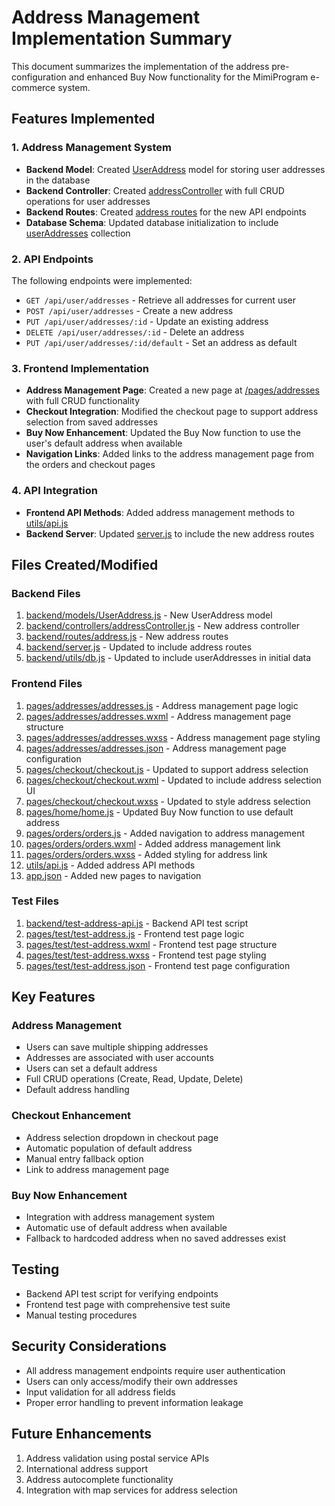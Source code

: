 # Address Management Implementation Summary

This document summarizes the implementation of the address pre-configuration and enhanced Buy Now functionality for the MimiProgram e-commerce system.

## Features Implemented

### 1. Address Management System
- **Backend Model**: Created [UserAddress](file:///c%3A/02WorkSpace/SourceCode/MimiProgram/backend/models/UserAddress.js#L3-L89) model for storing user addresses in the database
- **Backend Controller**: Created [addressController](file:///c%3A/02WorkSpace/SourceCode/MimiProgram/backend/controllers/addressController.js#L3-L191) with full CRUD operations for user addresses
- **Backend Routes**: Created [address routes](file:///c%3A/02WorkSpace/SourceCode/MimiProgram/backend/routes/address.js#L1-L31) for the new API endpoints
- **Database Schema**: Updated database initialization to include [userAddresses](file:///c%3A/02WorkSpace/SourceCode/MimiProgram/backend/utils/db.js#L366-L375) collection

### 2. API Endpoints
The following endpoints were implemented:
- `GET /api/user/addresses` - Retrieve all addresses for current user
- `POST /api/user/addresses` - Create a new address
- `PUT /api/user/addresses/:id` - Update an existing address
- `DELETE /api/user/addresses/:id` - Delete an address
- `PUT /api/user/addresses/:id/default` - Set an address as default

### 3. Frontend Implementation
- **Address Management Page**: Created a new page at [/pages/addresses](file:///c%3A/02WorkSpace/SourceCode/MimiProgram/pages/addresses/) with full CRUD functionality
- **Checkout Integration**: Modified the checkout page to support address selection from saved addresses
- **Buy Now Enhancement**: Updated the Buy Now function to use the user's default address when available
- **Navigation Links**: Added links to the address management page from the orders and checkout pages

### 4. API Integration
- **Frontend API Methods**: Added address management methods to [utils/api.js](file:///c%3A/02WorkSpace/SourceCode/MimiProgram/utils/api.js#L1-L247)
- **Backend Server**: Updated [server.js](file:///c%3A/02WorkSpace/SourceCode/MimiProgram/backend/server.js#L1-L92) to include the new address routes

## Files Created/Modified

### Backend Files
1. [backend/models/UserAddress.js](file:///c%3A/02WorkSpace/SourceCode/MimiProgram/backend/models/UserAddress.js) - New UserAddress model
2. [backend/controllers/addressController.js](file:///c%3A/02WorkSpace/SourceCode/MimiProgram/backend/controllers/addressController.js) - New address controller
3. [backend/routes/address.js](file:///c%3A/02WorkSpace/SourceCode/MimiProgram/backend/routes/address.js) - New address routes
4. [backend/server.js](file:///c%3A/02WorkSpace/SourceCode/MimiProgram/backend/server.js) - Updated to include address routes
5. [backend/utils/db.js](file:///c%3A/02WorkSpace/SourceCode/MimiProgram/backend/utils/db.js) - Updated to include userAddresses in initial data

### Frontend Files
1. [pages/addresses/addresses.js](file:///c%3A/02WorkSpace/SourceCode/MimiProgram/pages/addresses/addresses.js) - Address management page logic
2. [pages/addresses/addresses.wxml](file:///c%3A/02WorkSpace/SourceCode/MimiProgram/pages/addresses/addresses.wxml) - Address management page structure
3. [pages/addresses/addresses.wxss](file:///c%3A/02WorkSpace/SourceCode/MimiProgram/pages/addresses/addresses.wxss) - Address management page styling
4. [pages/addresses/addresses.json](file:///c%3A/02WorkSpace/SourceCode/MimiProgram/pages/addresses/addresses.json) - Address management page configuration
5. [pages/checkout/checkout.js](file:///c%3A/02WorkSpace/SourceCode/MimiProgram/pages/checkout/checkout.js) - Updated to support address selection
6. [pages/checkout/checkout.wxml](file:///c%3A/02WorkSpace/SourceCode/MimiProgram/pages/checkout/checkout.wxml) - Updated to include address selection UI
7. [pages/checkout/checkout.wxss](file:///c%3A/02WorkSpace/SourceCode/MimiProgram/pages/checkout/checkout.wxss) - Updated to style address selection
8. [pages/home/home.js](file:///c%3A/02WorkSpace/SourceCode/MimiProgram/pages/home/home.js) - Updated Buy Now function to use default address
9. [pages/orders/orders.js](file:///c%3A/02WorkSpace/SourceCode/MimiProgram/pages/orders/orders.js) - Added navigation to address management
10. [pages/orders/orders.wxml](file:///c%3A/02WorkSpace/SourceCode/MimiProgram/pages/orders/orders.wxml) - Added address management link
11. [pages/orders/orders.wxss](file:///c%3A/02WorkSpace/SourceCode/MimiProgram/pages/orders/orders.wxss) - Added styling for address link
12. [utils/api.js](file:///c%3A/02WorkSpace/SourceCode/MimiProgram/utils/api.js) - Added address API methods
13. [app.json](file:///c%3A/02WorkSpace/SourceCode/MimiProgram/app.json) - Added new pages to navigation

### Test Files
1. [backend/test-address-api.js](file:///c%3A/02WorkSpace/SourceCode/MimiProgram/backend/test-address-api.js) - Backend API test script
2. [pages/test/test-address.js](file:///c%3A/02WorkSpace/SourceCode/MimiProgram/pages/test/test-address.js) - Frontend test page logic
3. [pages/test/test-address.wxml](file:///c%3A/02WorkSpace/SourceCode/MimiProgram/pages/test/test-address.wxml) - Frontend test page structure
4. [pages/test/test-address.wxss](file:///c%3A/02WorkSpace/SourceCode/MimiProgram/pages/test/test-address.wxss) - Frontend test page styling
5. [pages/test/test-address.json](file:///c%3A/02WorkSpace/SourceCode/MimiProgram/pages/test/test-address.json) - Frontend test page configuration

## Key Features

### Address Management
- Users can save multiple shipping addresses
- Addresses are associated with user accounts
- Users can set a default address
- Full CRUD operations (Create, Read, Update, Delete)
- Default address handling

### Checkout Enhancement
- Address selection dropdown in checkout page
- Automatic population of default address
- Manual entry fallback option
- Link to address management page

### Buy Now Enhancement
- Integration with address management system
- Automatic use of default address when available
- Fallback to hardcoded address when no saved addresses exist

## Testing
- Backend API test script for verifying endpoints
- Frontend test page with comprehensive test suite
- Manual testing procedures

## Security Considerations
- All address management endpoints require user authentication
- Users can only access/modify their own addresses
- Input validation for all address fields
- Proper error handling to prevent information leakage

## Future Enhancements
1. Address validation using postal service APIs
2. International address support
3. Address autocomplete functionality
4. Integration with map services for address selection